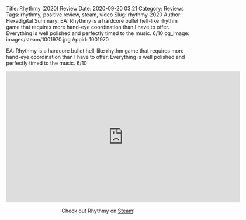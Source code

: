Title: Rhythmy (2020) Review
Date: 2020-09-20 03:21
Category: Reviews
Tags: rhythmy, positive review, steam, video
Slug: rhythmy-2020
Author: Hexadigital
Summary: EA: Rhythmy is a hardcore bullet hell-like rhythm game that requires more hand-eye coordination than I have to offer. Everything is well polished and perfectly timed to the music. 6/10
og_image: images/steam/1001970.jpg
Appid: 1001970

EA: Rhythmy is a hardcore bullet hell-like rhythm game that requires more hand-eye coordination than I have to offer. Everything is well polished and perfectly timed to the music. 6/10

<center><iframe src="https://www.youtube.com/embed/-z6Mp9ga6mM?feature=oembed" allow="accelerometer; autoplay; encrypted-media; gyroscope; picture-in-picture" width="640" height="360" frameborder="0"></iframe>

Check out Rhythmy on [Steam](https://store.steampowered.com/app/1001970/?curator_clanid=34633900)!</center>